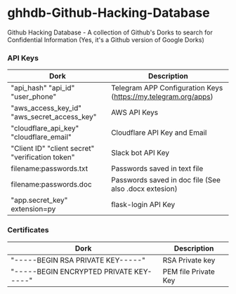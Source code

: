 # ghhdb-Github-Hacking-Database
Github Hacking Database - A collection of Github's Dorks to search for Confidential Information (Yes, it's a Github version of Google Dorks)

### API Keys

Dork | Description
--------- | ------
"api_hash" "api_id" "user_phone"|Telegram APP Configuration Keys (https://my.telegram.org/apps)
"aws_access_key_id" "aws_secret_access_key"|AWS API Keys
"cloudflare_api_key" "cloudflare_email"|Cloudflare API Key and Email
"Client ID" "client secret" "verification token"|Slack bot API Key
filename:passwords.txt|Passwords saved in text file
filename:passwords.doc|Passwords saved in doc file (See also .docx extesion)
"app\.secret_key" extension=py|flask-login API Key

### Certificates

Dork | Description
--------- | ------
"-----BEGIN RSA PRIVATE KEY-----"|RSA Private key 
"-----BEGIN ENCRYPTED PRIVATE KEY-----"|PEM file Private Key

